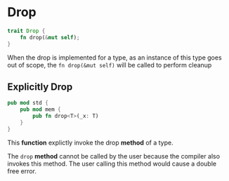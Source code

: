 # Drop

```rust
trait Drop {
    fn drop(&mut self);
}
```

When the drop is implemented for a type, as an instance of this type
goes out of scope, the `fn drop(&mut self)` will be called to perform
cleanup

## Explicitly Drop

```rust
pub mod std {
    pub mod mem {
        pub fn drop<T>(_x: T)
    }
}
```

This **function** explictly invoke the drop **method** of a type.

The `drop` **method** cannot be called by the user because the compiler also
invokes this method. The user calling this method would cause a double
free error.
